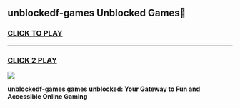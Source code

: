 
## unblockedf-games Unblocked Games👋
<h3>
<a href="https://news.freeplayer.one?title=unblockedf-games&ref=16F">CLICK TO PLAY</a></h3>
<hr>

<h3>
<a href="https://news.freeplayer.one?title=unblockedf-games&ref=16F">CLICK 2 PLAY</a>
  
</h3>

<a href="https://news.freeplayer.one?title=unblockedf-games&ref=16F/"><img src="https://clearcache.store/games.png"></a>


**unblockedf-games games unblocked: Your Gateway to Fun and Accessible Online Gaming**
